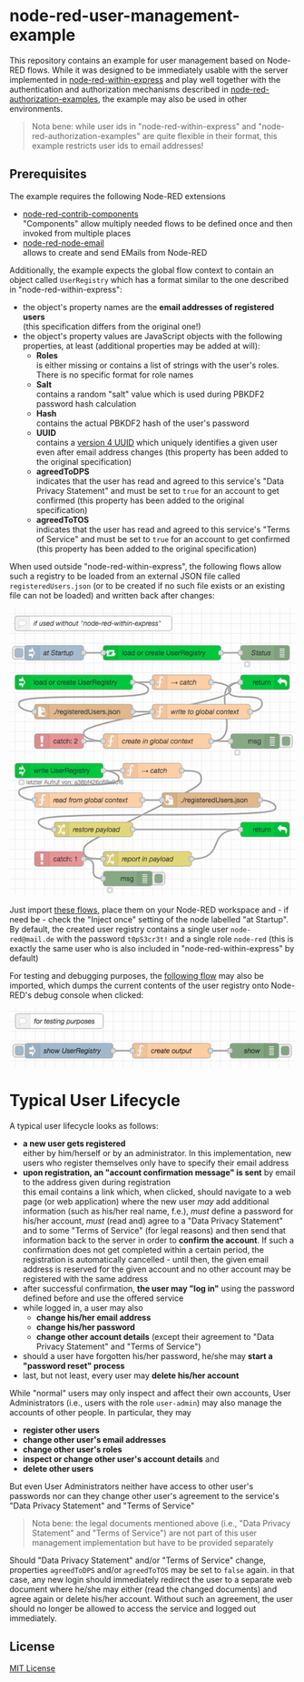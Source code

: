 # node-red-user-management-example #

This repository contains an example for user management based on Node-RED flows. While it was designed to be immediately usable with the server implemented in [node-red-within-express](https://github.com/rozek/node-red-within-express) and play well together with the authentication and authorization mechanisms described in [node-red-authorization-examples](https://github.com/rozek/node-red-authorization-examples), the example may also be used in other environments.

> Nota bene: while user ids in "node-red-within-express" and "node-red-authorization-examples" are quite flexible in their format, this example restricts user ids to email addresses!

## Prerequisites ##

The example requires the following Node-RED extensions

* [node-red-contrib-components](https://github.com/ollixx/node-red-contrib-components)<br>"Components" allow multiply needed flows to be defined once and then invoked from multiple places
* [node-red-node-email](https://github.com/node-red/node-red-nodes/tree/master/social/email)<br>allows to create and send EMails from Node-RED

Additionally, the example expects the global flow context to contain an object called `UserRegistry` which has a format similar to the one described in "node-red-within-express":

* the object's property names are the **email addresses of registered users**<br>(this specification differs from the original one!)
* the object's property values are JavaScript objects with the following properties, at least (additional properties may be added at will):
  * **Roles**<br>is either missing or contains a list of strings with the user's roles. There is no specific format for role names
  * **Salt**<br>contains a random "salt" value which is used during PBKDF2 password hash calculation
  * **Hash**<br>contains the actual PBKDF2 hash of the user's password
  * **UUID**<br>contains a [version 4 UUID](https://en.wikipedia.org/wiki/Universally_unique_identifier#Version_4_(random)) which uniquely identifies a given user even after email address changes (this property has been added to the original specification)
  * **agreedToDPS**<br>indicates that the user has read and agreed to this service's "Data Privacy Statement" and must be set to `true` for an account to get confirmed (this property has been added to the original specification)
  * **agreedToTOS**<br>indicates that the user has read and agreed to this service's "Terms of Service" and must be set to `true` for an account to get confirmed (this property has been added to the original specification)

When used outside "node-red-within-express", the following flows allow such a registry to be loaded from an external JSON file called `registeredUsers.json` (or to be created if no such file exists or an existing file can not be loaded) and written back after changes:

![](outside-node-red-within-express.png)

Just import [these flows](outside-node-red-within-express.json), place them on your Node-RED workspace and - if need be - check the "Inject once" setting of the node labelled "at Startup". By default, the created user registry contains a single user `node-red@mail.de` with the password `t0pS3cr3t!` and a single role `node-red` (this is exactly the same user who is also included in "node-red-within-express" by default)

For testing and debugging purposes, the [following flow](show-user-registry.json) may also be imported, which dumps the current contents of the user registry onto Node-RED's debug console when clicked:

![](show-user-registry.png)

# Typical User Lifecycle ##

A typical user lifecycle looks as follows:

* **a new user gets registered**<br>either by him/herself or by an administrator. In this implementation, new users who register themselves only have to specify their email address
* **upon registration, an "account confirmation message" is sent** by email to the address given during registration<br>this email contains a link which, when clicked, should navigate to a web page (or web application) where the new user *may* add additional information (such as his/her real name, f.e.), *must* define a password for his/her account, *must* (read and) agree to a "Data Privacy Statement" and to some "Terms of Service" (for legal reasons) and then send that information back to the server in order to **confirm the account**. If such a confirmation does not get completed within a certain period, the registration is automatically cancelled - until then, the given email address is reserved for the given account and no other account may be registered with the same address
* after successful confirmation, **the user may "log in"** using the password defined before and use the offered service
* while logged in, a user may also
  * **change his/her email address**
  * **change his/her password**
  * **change other account details** (except their agreement to "Data Privacy Statement" and "Terms of Service")
* should a user have forgotten his/her password, he/she may **start a "password reset" process**
* last, but not least, every user may **delete his/her account**

While "normal" users may only inspect and affect their own accounts, User Administrators (i.e., users with the role `user-admin`) may also manage the accounts of other people. In particular, they may

* **register other users**
* **change other user's email addresses**
* **change other user's roles**
* **inspect or change other user's account details** and
* **delete other users**

But even User Administrators neither have access to other user's passwords nor can they change other user's agreement to the service's "Data Privacy Statement" and "Terms of Service"

> Nota bene: the legal documents mentioned above (i.e., "Data Privacy Statement" and "Terms of Service") are not part of this user management implementation but have to be provided separately

Should "Data Privacy Statement" and/or "Terms of Service" change, properties `agreedToDPS` and/or `agreedToTOS` may be set to `false` again. in that case, any new login should immediately redirect the user to a separate web document where he/she may either (read the changed documents) and agree again or delete his/her account. Without such an agreement, the user should no longer be allowed to access the service and logged out immediately.


## License ##

[MIT License](LICENSE.md)
